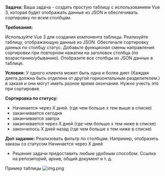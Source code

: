 <b>Задача:</b>
Ваша задача - создать простую таблицу с использованием Vue 3, которая будет отображать данные из JSON и обеспечивать сортировку по всем столбцам.

<b>Требования:</b>

Используйте Vue 3 для создания компонента таблицы.
Реализуйте таблицу, отображающую данные из JSON.
Обеспечьте сортировку данных по столбцу статус.
Добавьте функционал смены направления сортировки при повторном нажатии на заголовок столбца (по возрастанию/убыванию).
Отобразите все столбцы из JSON данных в таблице.


<b>Условия:</b>
У одного клиента может быть одна и более диет (Каждая диета должна быть отделена от другой горизонтальным разделителем.)
в заказе и они могут иметь разное время окончания.
Нужно учесть это при сортировке.

<b>Сортировка по статусу:</b>
- Начинается через Х дней. (где чем больше х тем выше в списке)
- заканчивается сегодня
- заканчивается завтра
- заканчивается через Х дней (где чем больше х тем ниже в списке)
- закончилось Х дней назад (где чем больше х тем ниже в списке)

<b>Доп задание:</b>
Реализовать фильтр по столбцам.
Например, отобразить заказы со статусом Начинается через Х дней


* Решение задачи предоставить любым удобным способом. Ссылка на репозиторий, архив, общий документ и т. д.

Пример таблицы
![img.png](img.png)